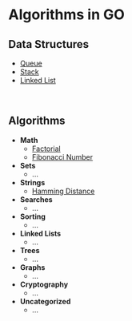 # Algorithms in GO

## Data Structures

- [Queue](./data-structures/queue/)  
- [Stack](./data-structures/stack/)
- [Linked List](./data-structures/linked-list/)

<br>

## Algorithms

- **Math**
  - [Factorial](./algorithms/math/factorial/)
  - [Fibonacci Number](./algorithms/math/fibonacci/)
- **Sets**
  - ...
- **Strings**
  - [Hamming Distance](./algorithms/strings/hamming_distance/)
- **Searches**
  - ...
- **Sorting**
  - ...
- **Linked Lists**
  - ...
- **Trees**
  - ...
- **Graphs**
  - ...
- **Cryptography**
  - ...
- **Uncategorized**
  - ...

